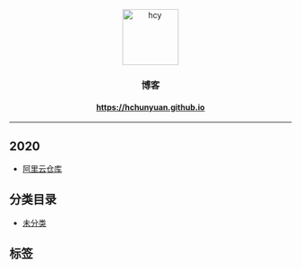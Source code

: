 <div style="text-align:center">
    <img src="//cn.gravatar.com/avatar/d9b595bcb06a4cbf1267e39e43b5c1b2?s=256&d=mm" width="100" height="100" alt="hcy">
    <h3>博客</h3>
    <h4>
        <a href="https://hchunyuan.github.io" target="_blank">https://hchunyuan.github.io</a>
    </h4>
</div>

---

## 2020
- <a href="https://hchunyuan.github.io/archives/阿里云仓库" title="阿里云仓库" target="_blank">阿里云仓库</a>

## 分类目录
- <a href="https://hchunyuan.github.io/categories/default" target="_blank">未分类</a>

## 标签
